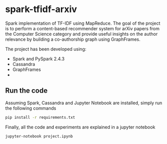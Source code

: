 # spark-tfidf-arxiv

Spark implementation of TF-IDF using MapReduce. The goal of the project is to perform a content-based recommender system for arXiv papers from the Computer Science category and provide useful insights on the author relevance by building a co-authorship graph using GraphFrames.

The project has been developed using:

- Spark and PySpark 2.4.3
- Cassandra 
- GraphFrames
- 
## Run the code

 Assuming Spark, Cassandra and Jupyter Notebook are installed, simply run the following commands

```bash
pip install -r requirements.txt
```
Finally, all the code and experiments are explained in a jupyter notebook
```bash
jupyter-notebook project.ipynb
```
